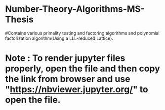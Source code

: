 # Number-Theory-Algorithms-MS-Thesis
#Contains various primality testing and factoring algorithms and polynomial factorization algorithm(Using a LLL-reduced Lattice).

# Note : To render jupyter files properly, open the file and then copy the link from browser and use "https://nbviewer.jupyter.org/" to open the file.
